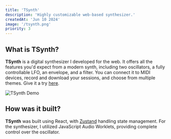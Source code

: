 ```yaml
---
title: 'TSynth'
description: 'Highly customizable web-based synthesizer.'
createdAt: 'Jun 10 2024'
image: '/tsynth.png'
priority: 3
---
```


## What is TSynth?
**TSynth** is a digital synthesizer I developed for the web. It offers all the features you'd expect from a modern synth, including two oscillators, a fully controllable LFO, an envelope, and a filter. You can connect it to MIDI devices, record and download your sessions, and choose from multiple themes. Give it a try [here](https://tsynth.netlify.app/?screen=OSC%201).

![TSynth Demo](/tsynthgif.gif)

## How was it built?
**TSynth** was built using React, with [Zustand](https://github.com/pmndrs/zustand) handling state management. For the synthesizer, I utilized JavaScript Audio Worklets, providing complete control over the oscillator. 




